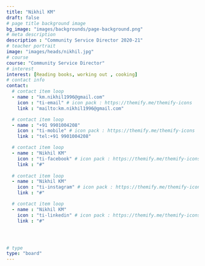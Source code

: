 ```yaml
---
title: "Nikhil KM"
draft: false
# page title background image
bg_image: "images/backgrounds/page-background.png"
# meta description
description : "Community Service Director 2020-21"
# teacher portrait
image: "images/heads/nikhil.jpg"
# course
course: "Community Service Director"
# interest
interest: [Reading books, working out , cooking]
# contact info
contact:
  # contact item loop
  - name : "km.nikhil1996@gmail.com"
    icon : "ti-email" # icon pack : https://themify.me/themify-icons
    link : "mailto:km.nikhil1996@gmail.com"

  # contact item loop
  - name : "+91 9901004208"
    icon : "ti-mobile" # icon pack : https://themify.me/themify-icons
    link : "tel:+91 9901004208"

  # contact item loop
  - name : "Nikhil KM"
    icon : "ti-facebook" # icon pack : https://themify.me/themify-icons
    link : "#"
  
  # contact item loop
  - name : "Nikhil KM"
    icon : "ti-instagram" # icon pack : https://themify.me/themify-icons
    link : "#"

  # contact item loop
  - name : "Nikhil KM"
    icon : "ti-linkedin" # icon pack : https://themify.me/themify-icons
    link : "#"




# type
type: "board"
---
```

